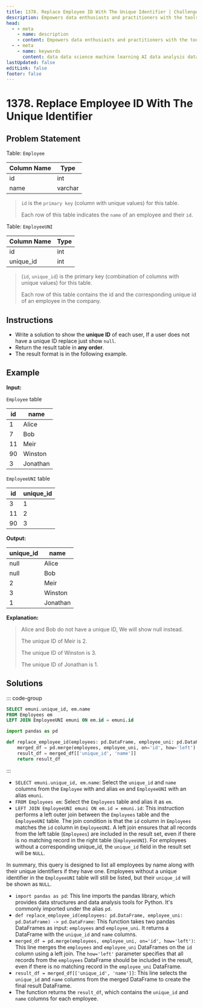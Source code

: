 ```yaml
---
title: 1378. Replace Employee ID With The Unique Identifier | Challenges | Cogxen
description: Empowers data enthusiasts and practitioners with the tools and knowledge to unlock the potential of data.
head:
  - - meta
    - name: description
    - content: Empowers data enthusiasts and practitioners with the tools and knowledge to unlock the potential of data.
  - - meta
    - name: keywords
      content: data data science machine learning AI data analysis data-driven data enthusiasts data practitioners
lastUpdated: false
editLink: false
footer: false
---
```


# 1378. Replace Employee ID With The Unique Identifier

## Problem Statement

Table: `Employee`

| Column Name | Type    |
| ----------- | ------- |
| id          | int     |
| name        | varchar |

> `id` is the `primary key` (column with unique values) for this table.
>
> Each row of this table indicates the `name` of an employee and their `id`.

Table: `EmployeeUNI`

| Column Name | Type |
| ----------- | ---- |
| id          | int  |
| unique_id   | int  |

> (`id`, `unique_id`) is the primary key (combination of columns with unique values) for this table.
>
> Each row of this table contains the id and the corresponding unique id of an employee in the company.

## Instructions

- Write a solution to show the **unique ID** of each user, If a user does not have a unique ID replace just show `null`.
- Return the result table in **any order**.
- The result format is in the following example.

## Example

**Input:**

`Employee` table

| id  | name     |
| --- | -------- |
| 1   | Alice    |
| 7   | Bob      |
| 11  | Meir     |
| 90  | Winston  |
| 3   | Jonathan |

`EmployeeUNI` table

| id  | unique_id |
| --- | --------- |
| 3   | 1         |
| 11  | 2         |
| 90  | 3         |

**Output:**

| unique_id | name     |
| --------- | -------- |
| null      | Alice    |
| null      | Bob      |
| 2         | Meir     |
| 3         | Winston  |
| 1         | Jonathan |

**Explanation:**

> Alice and Bob do not have a unique ID, We will show null instead.
>
> The unique ID of Meir is 2.
>
> The unique ID of Winston is 3.
>
> The unique ID of Jonathan is 1.

## Solutions

::: code-group

```sql [PostgreSQL] :line-numbers
SELECT emuni.unique_id, em.name
FROM Employees em
LEFT JOIN EmployeeUNI emuni ON em.id = emuni.id
```

```python [Pandas] :line-numbers
import pandas as pd

def replace_employee_id(employees: pd.DataFrame, employee_uni: pd.DataFrame) -> pd.DataFrame:
    merged_df = pd.merge(employees, employee_uni, on='id', how='left')
    result_df = merged_df[['unique_id', 'name']]
    return result_df
```

:::

<CustomAccordion title="PostgreSQL" submitted_by="@noeyislearning" submit_github_url="https://github.com/noeyislearning" :collapsed=false>

- `SELECT emuni.unique_id, em.name`: Select the `unique_id` and `name` columns from the `Employee` with and alias `em` and `EmployeeUNI` with an alias `emuni`.
- `FROM Employees em`: Select the `Employees` table and alias it as `em`.
- `LEFT JOIN EmployeeUNI emuni ON em.id = emuni.id`: This instruction performs a left outer join between the `Employees` table and the `EmployeeUNI` table. The join condition is that the `id` column in `Employees` matches the `id` column in `EmployeeUNI`. A left join ensures that all records from the left table (`Employees`) are included in the result set, even if there is no matching record in the right table (`EmployeeUNI`). For employees without a corresponding unique_id, the `unique_id` field in the result set will be `NULL`.

In summary, this query is designed to list all employees by name along with their unique identifiers if they have one. Employees without a unique identifier in the `EmployeeUNI` table will still be listed, but their `unique_id` will be shown as `NULL`.

</CustomAccordion>

<CustomAccordion title="Pandas" submitted_by="@noeyislearning" submit_github_url="https://github.com/noeyislearning">

- `import pandas as pd`: This line imports the pandas library, which provides data structures and data analysis tools for Python. It's commonly imported under the alias `pd`.
- `def replace_employee_id(employees: pd.DataFrame, employee_uni: pd.DataFrame) -> pd.DataFrame`: This function takes two pandas DataFrames as input: `employees` and `employee_uni`. It returns a DataFrame with the `unique_id` and `name` columns.
- `merged_df = pd.merge(employees, employee_uni, on='id', how='left')`: This line merges the `employees` and `employee_uni` DataFrames on the `id` column using a left join. The `how='left'` parameter specifies that all records from the `employees` DataFrame should be included in the result, even if there is no matching record in the `employee_uni` DataFrame.
- `result_df = merged_df[['unique_id', 'name']]`: This line selects the `unique_id` and `name` columns from the merged DataFrame to create the final result DataFrame.
- The function returns the `result_df`, which contains the `unique_id` and `name` columns for each employee.

</CustomAccordion>
